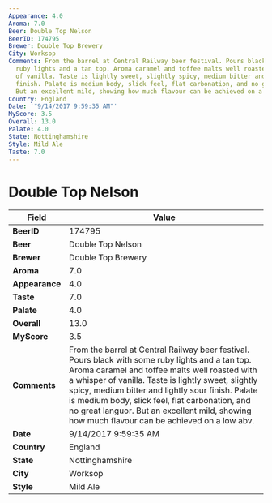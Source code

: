 ```yaml
---
Appearance: 4.0
Aroma: 7.0
Beer: Double Top Nelson
BeerID: 174795
Brewer: Double Top Brewery
City: Worksop
Comments: From the barrel at Central Railway beer festival. Pours black with some
  ruby lights and a tan top. Aroma caramel and toffee malts well roasted with a whisper
  of vanilla. Taste is lightly sweet, slightly spicy, medium bitter and lightly sour
  finish. Palate is medium body, slick feel, flat carbonation, and no great languor.
  But an excellent mild, showing how much flavour can be achieved on a low abv.
Country: England
Date: '"9/14/2017 9:59:35 AM"'
MyScore: 3.5
Overall: 13.0
Palate: 4.0
State: Nottinghamshire
Style: Mild Ale
Taste: 7.0
---
```


# Double Top Nelson

| Field         | Value |
|---------------|-------|
| **BeerID** | 174795 |
| **Beer** | Double Top Nelson |
| **Brewer** | Double Top Brewery |
| **Aroma** | 7.0 |
| **Appearance** | 4.0 |
| **Taste** | 7.0 |
| **Palate** | 4.0 |
| **Overall** | 13.0 |
| **MyScore** | 3.5 |
| **Comments** | From the barrel at Central Railway beer festival. Pours black with some ruby lights and a tan top. Aroma caramel and toffee malts well roasted with a whisper of vanilla. Taste is lightly sweet, slightly spicy, medium bitter and lightly sour finish. Palate is medium body, slick feel, flat carbonation, and no great languor. But an excellent mild, showing how much flavour can be achieved on a low abv. |
| **Date** | 9/14/2017 9:59:35 AM |
| **Country** | England |
| **State** | Nottinghamshire |
| **City** | Worksop |
| **Style** | Mild Ale |
